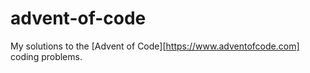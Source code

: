 # advent-of-code

My solutions to the [Advent of Code][https://www.adventofcode.com] coding problems.
